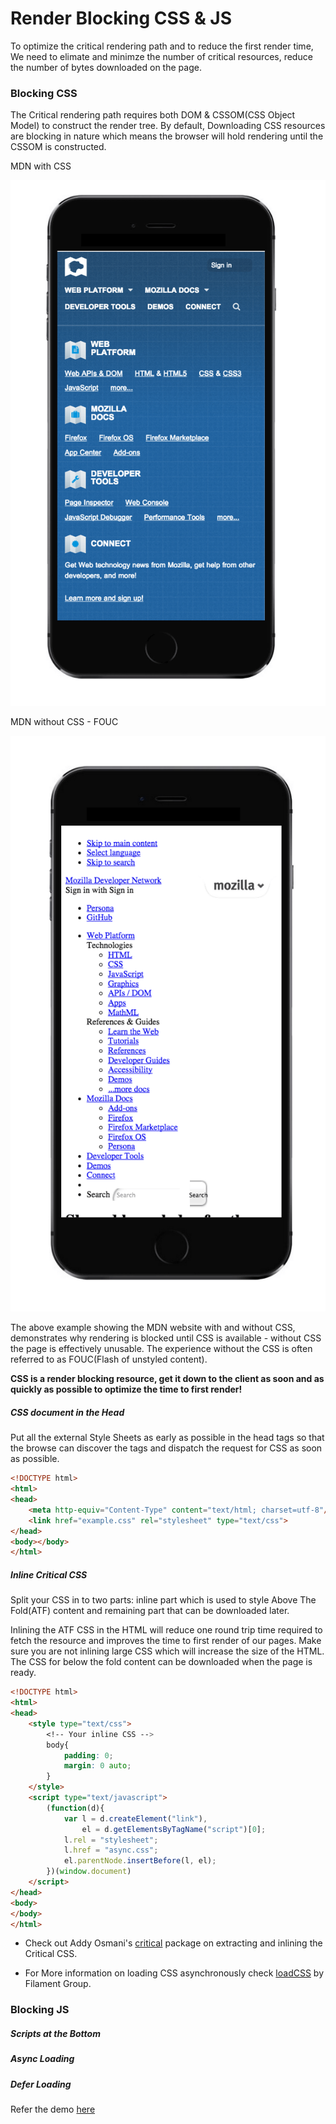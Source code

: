 # Render Blocking CSS & JS 

To optimize the critical rendering path and to reduce the first render time, We need to elimate and minimze the number of critical resources, reduce the number of bytes downloaded on the page. 

### Blocking CSS

The Critical rendering path requires both DOM & CSSOM(CSS Object Model) to construct the render tree. By default, Downloading CSS resources are blocking in nature which means the browser will hold rendering until the CSSOM is constructed. 

MDN with CSS

![image](https://raw.githubusercontent.com/vigneshshanmugam/network-performance-content-kit/gh-pages/static/mdn_with_css.png)

MDN without CSS - FOUC

![image](https://raw.githubusercontent.com/vigneshshanmugam/network-performance-content-kit/gh-pages/static/mdn_without_css.png)

The above example showing the MDN website with and without CSS, demonstrates why rendering is blocked until CSS is available - without CSS the page is effectively unusable. The experience without the CSS is often referred to as FOUC(Flash of unstyled content).

**CSS is a render blocking resource, get it down to the client as soon and as quickly as possible to optimize the time to first render!**

##### CSS document in the Head

Put all the external Style Sheets as early as possible in the head tags so that the browse can discover the <link> tags and dispatch the request for CSS as soon as possible.

```html
<!DOCTYPE html>
<html>
<head>
    <meta http-equiv="Content-Type" content="text/html; charset=utf-8"/>
    <link href="example.css" rel="stylesheet" type="text/css">
</head>
<body></body>
</html>
```

##### Inline Critical CSS

Split your CSS in to two parts: inline part which is used to style Above The Fold(ATF) content and remaining part that can be downloaded later.

Inlining the ATF CSS in the HTML will reduce one round trip time required to fetch the resource and improves the time to first render of our pages. Make sure you are not inlining large CSS which will increase the size of the HTML.
The CSS for below the fold content can be downloaded when the page is ready.

```html
<!DOCTYPE html>
<html>
<head>
    <style type="text/css">
        <!-- Your inline CSS -->
        body{
            padding: 0;
            margin: 0 auto;
        }
    </style>
    <script type="text/javascript">
        (function(d){
            var l = d.createElement("link"), 
                el = d.getElementsByTagName("script")[0];
            l.rel = "stylesheet";
            l.href = "async.css";
            el.parentNode.insertBefore(l, el);
        })(window.document)
    </script>
</head>
<body>
</body>
</html>
```

 + Check out Addy Osmani's [critical](https://github.com/addyosmani/critical) package on extracting and inlining the Critical CSS. 

 + For More information on loading CSS asynchronously check [loadCSS](https://github.com/filamentgroup/loadCSS) by Filament Group.

### Blocking JS



##### Scripts at the Bottom


##### Async Loading


##### Defer Loading


Refer the demo [here](https://github.com/vigneshshanmugam/network-performance-content-kit/tree/gh-pages/demos/script-loading)

